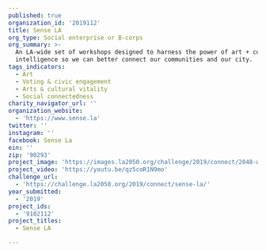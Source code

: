 ```yaml
---
published: true
organization_id: '2019112'
title: Sense LA
org_type: Social enterprise or B-corps
org_summary: >-
  An LA-wide set of workshops designed to harness the power of art + collective
  intelligence so we can better connect our communities and our city.
tags_indicators:
  - Art
  - Voting & civic engagement
  - Arts & cultural vitality
  - Social connectedness
charity_navigator_url: ''
organization_website:
  - 'https://www.sense.la'
twitter: ''
instagram: ''
facebook: Sense La
ein: ''
zip: '90293'
project_image: 'https://images.la2050.org/challenge/2019/connect/2048-wide/sense-la.jpg'
project_video: 'https://youtu.be/qz5coR1N9mo'
challenge_url:
  - 'https://challenge.la2050.org/2019/connect/sense-la/'
year_submitted:
  - '2019'
project_ids:
  - '9102112'
project_titles:
  - Sense LA

---
```

